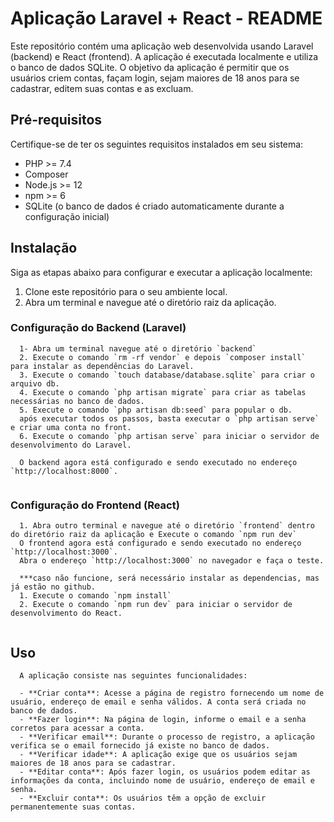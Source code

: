 # Aplicação Laravel + React - README

Este repositório contém uma aplicação web desenvolvida usando Laravel (backend) e React (frontend). A aplicação é executada localmente e utiliza o banco de dados SQLite. O objetivo da aplicação é permitir que os usuários criem contas, façam login, sejam maiores de 18 anos para se cadastrar, editem suas contas e as excluam.

## Pré-requisitos
Certifique-se de ter os seguintes requisitos instalados em seu sistema:
- PHP >= 7.4
- Composer
- Node.js >= 12
- npm >= 6
- SQLite (o banco de dados é criado automaticamente durante a configuração inicial)

## Instalação
  Siga as etapas abaixo para configurar e executar a aplicação localmente:

  1. Clone este repositório para o seu ambiente local.
  2. Abra um terminal e navegue até o diretório raiz da aplicação.


### Configuração do Backend (Laravel)

```
  1- Abra um terminal navegue até o diretório `backend`
  2. Execute o comando `rm -rf vendor` e depois `composer install` para instalar as dependências do Laravel.
  3. Execute o comando `touch database/database.sqlite` para criar o arquivo db.
  4. Execute o comando `php artisan migrate` para criar as tabelas necessárias no banco de dados.
  5. Execute o comando `php artisan db:seed` para popular o db.
  após executar todos os passos, basta executar o `php artisan serve` e criar uma conta no front.
  6. Execute o comando `php artisan serve` para iniciar o servidor de desenvolvimento do Laravel.

  O backend agora está configurado e sendo executado no endereço `http://localhost:8000`.
  
```

### Configuração do Frontend (React)
```
  1. Abra outro terminal e navegue até o diretório `frontend` dentro do diretório raiz da aplicação e Execute o comando `npm run dev`
  O frontend agora está configurado e sendo executado no endereço `http://localhost:3000`.
  Abra o endereço `http://localhost:3000` no navegador e faça o teste.

  ***caso não funcione, será necessário instalar as dependencias, mas já estão no github.
  1. Execute o comando `npm install` 
  2. Execute o comando `npm run dev` para iniciar o servidor de desenvolvimento do React.
  
```

## Uso

```
  A aplicação consiste nas seguintes funcionalidades:

  - **Criar conta**: Acesse a página de registro fornecendo um nome de usuário, endereço de email e senha válidos. A conta será criada no banco de dados.
  - **Fazer login**: Na página de login, informe o email e a senha corretos para acessar a conta.
  - **Verificar email**: Durante o processo de registro, a aplicação verifica se o email fornecido já existe no banco de dados.
  - **Verificar idade**: A aplicação exige que os usuários sejam maiores de 18 anos para se cadastrar.
  - **Editar conta**: Após fazer login, os usuários podem editar as informações da conta, incluindo nome de usuário, endereço de email e senha.
  - **Excluir conta**: Os usuários têm a opção de excluir permanentemente suas contas.

```
